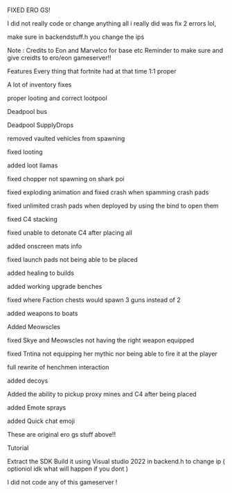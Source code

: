 FIXED ERO GS!

I did not really code or change anything all i really did was fix 2 errors lol, 

make sure in backendstuff.h you change the ips

Note : Credits to Eon and Marvelco for base etc
Reminder to make sure and give creidts to ero/eon gameserver!!

Features
Every thing that fortnite had at that time 1:1 proper

A lot of inventory fixes

proper looting and correct lootpool

Deadpool bus

Deadpool SupplyDrops

removed vaulted vehicles from spawning

fixed looting

added loot llamas

fixed chopper not spawning on shark poi

fixed exploding animation and fixed crash when spamming crash pads

fixed unlimited crash pads when deployed by using the bind to open them

fixed C4 stacking

fixed unable to detonate C4 after placing all

added onscreen mats info

fixed launch pads not being able to be placed

added healing to builds

added working upgrade benches

fixed where Faction chests would spawn 3 guns instead of 2

added weapons to boats

Added Meowscles

fixed Skye and Meowscles not having the right weapon equipped

fixed Tntina not equipping her mythic nor being able to fire it at the player

full rewrite of henchmen interaction

added decoys

Added the ability to pickup proxy mines and C4 after being placed

added Emote sprays

added Quick chat emoji

These are original ero gs stuff above!!

Tutorial

Extract the SDK
Build it using Visual studio 2022
in backend.h to change ip ( optioniol idk what will happen if you dont )

I did not code any of this gameserver !
